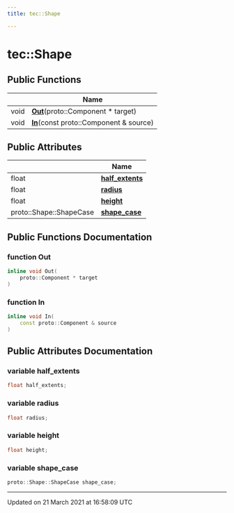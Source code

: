 ```yaml
---
title: tec::Shape

---
```


# tec::Shape



## Public Functions

|                | Name           |
| -------------- | -------------- |
| void | **[Out](/engine/Classes/structtec_1_1_shape/#function-out)**(proto::Component * target) |
| void | **[In](/engine/Classes/structtec_1_1_shape/#function-in)**(const proto::Component & source) |

## Public Attributes

|                | Name           |
| -------------- | -------------- |
| float | **[half_extents](/engine/Classes/structtec_1_1_shape/#variable-half_extents)**  |
| float | **[radius](/engine/Classes/structtec_1_1_shape/#variable-radius)**  |
| float | **[height](/engine/Classes/structtec_1_1_shape/#variable-height)**  |
| proto::Shape::ShapeCase | **[shape_case](/engine/Classes/structtec_1_1_shape/#variable-shape_case)**  |

## Public Functions Documentation

### function Out

```cpp
inline void Out(
    proto::Component * target
)
```


### function In

```cpp
inline void In(
    const proto::Component & source
)
```


## Public Attributes Documentation

### variable half_extents

```cpp
float half_extents;
```


### variable radius

```cpp
float radius;
```


### variable height

```cpp
float height;
```


### variable shape_case

```cpp
proto::Shape::ShapeCase shape_case;
```


-------------------------------

Updated on 21 March 2021 at 16:58:09 UTC